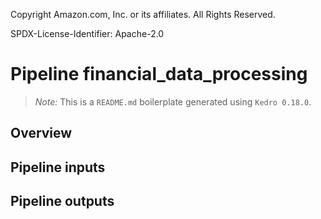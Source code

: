 Copyright Amazon.com, Inc. or its affiliates. All Rights Reserved.

SPDX-License-Identifier: Apache-2.0

# Pipeline financial_data_processing

> *Note:* This is a `README.md` boilerplate generated using `Kedro 0.18.0`.

## Overview

<!---
Please describe your modular pipeline here.
-->

## Pipeline inputs

<!---
The list of pipeline inputs.
-->

## Pipeline outputs

<!---
The list of pipeline outputs.
-->
